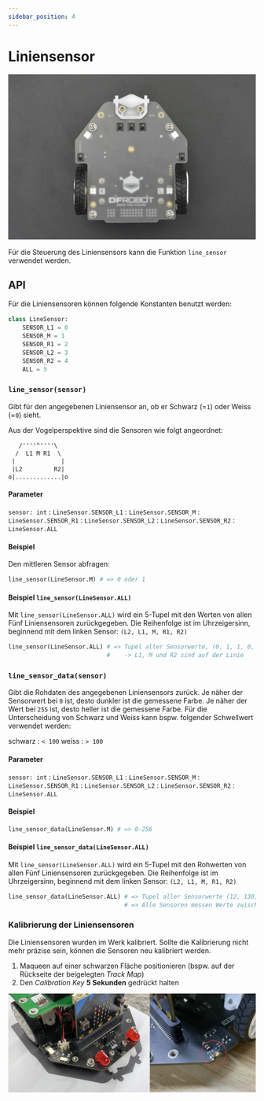 ```yaml
---
sidebar_position: 4
---
```

# Liniensensor

![](images/maqueen-line-tracking.jpg)

Für die Steuerung des Liniensensors kann die Funktion `line_sensor` verwendet werden.

## API

Für die Liniensensoren können folgende Konstanten benutzt werden:

```py
class LineSensor:
    SENSOR_L1 = 0
    SENSOR_M = 1
    SENSOR_R1 = 2
    SENSOR_L2 = 3
    SENSOR_R2 = 4
    ALL = 5
```

### `line_sensor(sensor)`
Gibt für den angegebenen Liniensensor an, ob er Schwarz (=`1`) oder Weiss (=`0`) sieht.

Aus der Vogelperspektive sind die Sensoren wie folgt angeordnet:

```
   /''''^''''\
  /  L1 M R1  \
 |             |
 |L2         R2|
o|.............|o
```

#### Parameter
`sensor: int`
: `LineSensor.SENSOR_L1`
: `LineSensor.SENSOR_M`
: `LineSensor.SENSOR_R1`
: `LineSensor.SENSOR_L2`
: `LineSensor.SENSOR_R2`
: `LineSensor.ALL`


#### Beispiel

Den mittleren Sensor abfragen:

```py
line_sensor(LineSensor.M) # => 0 oder 1
```

#### Beispiel `line_sensor(LineSensor.ALL)`

Mit `line_sensor(LineSensor.ALL)` wird ein 5-Tupel mit den Werten von allen Fünf Liniensensoren zurückgegeben. Die Reihenfolge ist im Uhrzeigersinn, beginnend mit dem linken Sensor: `(L2, L1, M, R1, R2)`

```py
line_sensor(LineSensor.ALL) # => Tupel aller Sensorwerte, (0, 1, 1, 0, 1)
                            #    -> L1, M und R2 sind auf der Linie
```

### `line_sensor_data(sensor)`
Gibt die Rohdaten des angegebenen Liniensensors zurück. Je näher der Sensorwert bei `0` ist, desto dunkler ist die gemessene Farbe. Je näher der Wert bei `255` ist, desto heller ist die gemessene Farbe. Für die Unterscheidung von Schwarz und Weiss kann bspw. folgender Schwellwert verwendet werden: 

schwarz
: `< 100`
weiss
: `> 100`

#### Parameter
`sensor: int`
: `LineSensor.SENSOR_L1`
: `LineSensor.SENSOR_M`
: `LineSensor.SENSOR_R1`
: `LineSensor.SENSOR_L2`
: `LineSensor.SENSOR_R2`
: `LineSensor.ALL`

#### Beispiel
```py
line_sensor_data(LineSensor.M) # => 0-256
```

#### Beispiel `line_sensor_data(LineSensor.ALL)`

Mit `line_sensor(LineSensor.ALL)` wird ein 5-Tupel mit den Rohwerten von allen Fünf Liniensensoren zurückgegeben. Die Reihenfolge ist im Uhrzeigersinn, beginnend mit dem linken Sensor: `(L2, L1, M, R1, R2)`

```py
line_sensor_data(LineSensor.ALL) # => Tupel aller Sensorwerte (12, 130, 50, 72, 77)
                                 # => Alle Sensoren messen Werte zwischen 0 und 255
```

### Kalibrierung der Liniensensoren

Die Liniensensoren wurden im Werk kalibriert. Sollte die Kalibrierung nicht mehr präzise sein, können die Sensoren neu kalibriert werden.
1. Maqueen auf einer schwarzen Fläche positionieren (bspw. auf der Rückseite der beigelegten *Track Map*) 
2. Den *Calibration Key* **5 Sekunden** gedrückt halten

![](images/maqueen-linesensor-calibration.png)
